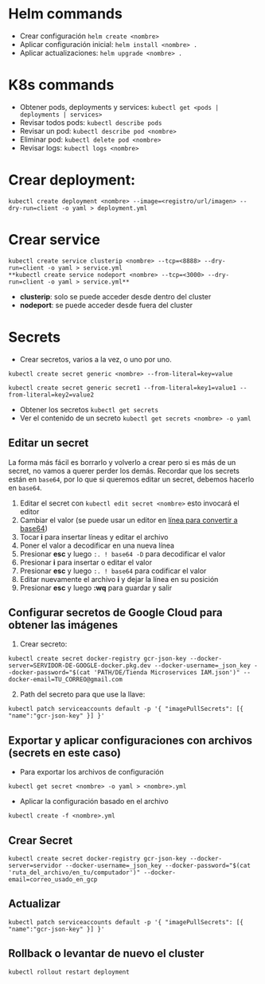 # Helm commands

-   Crear configuración `helm create <nombre>`
-   Aplicar configuración inicial: `helm install <nombre> .`
-   Aplicar actualizaciones: `helm upgrade <nombre> .`

# K8s commands

-   Obtener pods, deployments y services: `kubectl get <pods | deployments | services>`
-   Revisar todos pods: `kubectl describe pods`
-   Revisar un pod: `kubectl describe pod <nombre>`
-   Eliminar pod: `kubectl delete pod <nombre>`
-   Revisar logs: `kubectl logs <nombre>`

# Crear deployment:

```
kubectl create deployment <nombre> --image=<registro/url/imagen> --dry-run=client -o yaml > deployment.yml
```

# Crear service

```
kubectl create service clusterip <nombre> --tcp=<8888> --dry-run=client -o yaml > service.yml
**kubectl create service nodeport <nombre> --tcp=<3000> --dry-run=client -o yaml > service.yml**
```

-   **clusterip**: solo se puede acceder desde dentro del cluster
-   **nodeport**: se puede acceder desde fuera del cluster

# Secrets

-   Crear secretos, varios a la vez, o uno por uno.

```
kubectl create secret generic <nombre> --from-literal=key=value

kubectl create secret generic secret1 --from-literal=key1=value1 --from-literal=key2=value2
```

-   Obtener los secretos `kubectl get secrets`
-   Ver el contenido de un secreto `kubectl get secrets <nombre> -o yaml`

## Editar un secret

La forma más fácil es borrarlo y volverlo a crear pero si es más de un secret, no vamos a querer perder los demás.
Recordar que los secrets están en `base64`, por lo que si queremos editar un secret, debemos hacerlo en `base64`.

1. Editar el secret con `kubectl edit secret <nombre>` esto invocará el editor
2. Cambiar el valor (se puede usar un editor en [línea para convertir a base64](https://www.rapidtables.com/web/tools/base64-decode.html))
3. Tocar **i** para insertar líneas y editar el archivo
4. Poner el valor a decodificar en una nueva línea
5. Presionar **esc** y luego `:. ! base64 -D` para decodificar el valor
6. Presionar **i** para insertar o editar el valor
7. Presionar **esc** y luego `:. ! base64` para codificar el valor
8. Editar nuevamente el archivo **i** y dejar la línea en su posición
9. Presionar **esc** y luego **:wq** para guardar y salir

## Configurar secretos de Google Cloud para obtener las imágenes

1. Crear secreto:

```
kubectl create secret docker-registry gcr-json-key --docker-server=SERVIDOR-DE-GOOGLE-docker.pkg.dev --docker-username=_json_key --docker-password="$(cat 'PATH/DE/Tienda Microservices IAM.json')" --docker-email=TU_CORREO@gmail.com
```

2. Path del secreto para que use la llave:

```
kubectl patch serviceaccounts default -p '{ "imagePullSecrets": [{ "name":"gcr-json-key" }] }'
```

## Exportar y aplicar configuraciones con archivos (secrets en este caso)

-   Para exportar los archivos de configuración

```
kubectl get secret <nombre> -o yaml > <nombre>.yml
```

-   Aplicar la configuración basado en el archivo

```
kubectl create -f <nombre>.yml
```

## Crear Secret

```
kubectl create secret docker-registry gcr-json-key --docker-server=servidor --docker-username=_json_key --docker-password="$(cat 'ruta_del_archivo/en_tu/computador')" --docker-email=correo_usado_en_gcp
```

## Actualizar

```
kubectl patch serviceaccounts default -p '{ "imagePullSecrets": [{ "name":"gcr-json-key" }] }'
```

## Rollback o levantar de nuevo el cluster

```
kubectl rollout restart deployment
```
